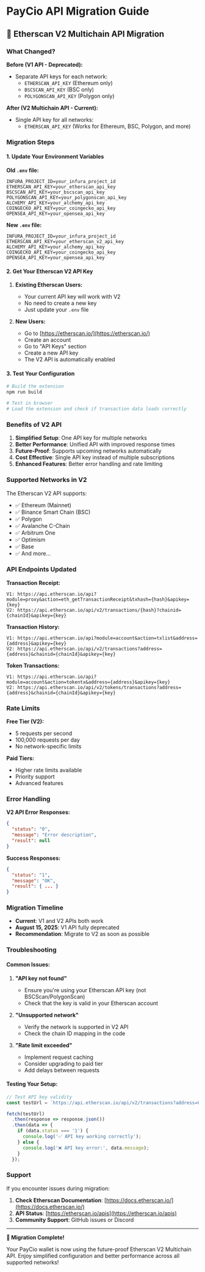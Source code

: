 # PayCio API Migration Guide

## 🔄 **Etherscan V2 Multichain API Migration**

### **What Changed?**

**Before (V1 API - Deprecated):**
- Separate API keys for each network:
  - `ETHERSCAN_API_KEY` (Ethereum only)
  - `BSCSCAN_API_KEY` (BSC only)
  - `POLYGONSCAN_API_KEY` (Polygon only)

**After (V2 Multichain API - Current):**
- Single API key for all networks:
  - `ETHERSCAN_API_KEY` (Works for Ethereum, BSC, Polygon, and more)

### **Migration Steps**

#### **1. Update Your Environment Variables**

**Old `.env` file:**
```env
INFURA_PROJECT_ID=your_infura_project_id
ETHERSCAN_API_KEY=your_etherscan_api_key
BSCSCAN_API_KEY=your_bscscan_api_key
POLYGONSCAN_API_KEY=your_polygonscan_api_key
ALCHEMY_API_KEY=your_alchemy_api_key
COINGECKO_API_KEY=your_coingecko_api_key
OPENSEA_API_KEY=your_opensea_api_key
```

**New `.env` file:**
```env
INFURA_PROJECT_ID=your_infura_project_id
ETHERSCAN_API_KEY=your_etherscan_v2_api_key
ALCHEMY_API_KEY=your_alchemy_api_key
COINGECKO_API_KEY=your_coingecko_api_key
OPENSEA_API_KEY=your_opensea_api_key
```

#### **2. Get Your Etherscan V2 API Key**

1. **Existing Etherscan Users:**
   - Your current API key will work with V2
   - No need to create a new key
   - Just update your `.env` file

2. **New Users:**
   - Go to [https://etherscan.io/](https://etherscan.io/)
   - Create an account
   - Go to "API Keys" section
   - Create a new API key
   - The V2 API is automatically enabled

#### **3. Test Your Configuration**

```bash
# Build the extension
npm run build

# Test in browser
# Load the extension and check if transaction data loads correctly
```

### **Benefits of V2 API**

1. **Simplified Setup**: One API key for multiple networks
2. **Better Performance**: Unified API with improved response times
3. **Future-Proof**: Supports upcoming networks automatically
4. **Cost Effective**: Single API key instead of multiple subscriptions
5. **Enhanced Features**: Better error handling and rate limiting

### **Supported Networks in V2**

The Etherscan V2 API supports:
- ✅ Ethereum (Mainnet)
- ✅ Binance Smart Chain (BSC)
- ✅ Polygon
- ✅ Avalanche C-Chain
- ✅ Arbitrum One
- ✅ Optimism
- ✅ Base
- ✅ And more...

### **API Endpoints Updated**

**Transaction Receipt:**
```
V1: https://api.etherscan.io/api?module=proxy&action=eth_getTransactionReceipt&txhash={hash}&apikey={key}
V2: https://api.etherscan.io/api/v2/transactions/{hash}?chainid={chainId}&apikey={key}
```

**Transaction History:**
```
V1: https://api.etherscan.io/api?module=account&action=txlist&address={address}&apikey={key}
V2: https://api.etherscan.io/api/v2/transactions?address={address}&chainid={chainId}&apikey={key}
```

**Token Transactions:**
```
V1: https://api.etherscan.io/api?module=account&action=tokentx&address={address}&apikey={key}
V2: https://api.etherscan.io/api/v2/tokens/transactions?address={address}&chainid={chainId}&apikey={key}
```

### **Rate Limits**

**Free Tier (V2):**
- 5 requests per second
- 100,000 requests per day
- No network-specific limits

**Paid Tiers:**
- Higher rate limits available
- Priority support
- Advanced features

### **Error Handling**

**V2 API Error Responses:**
```json
{
  "status": "0",
  "message": "Error description",
  "result": null
}
```

**Success Responses:**
```json
{
  "status": "1",
  "message": "OK",
  "result": { ... }
}
```

### **Migration Timeline**

- **Current**: V1 and V2 APIs both work
- **August 15, 2025**: V1 API fully deprecated
- **Recommendation**: Migrate to V2 as soon as possible

### **Troubleshooting**

#### **Common Issues:**

1. **"API key not found"**
   - Ensure you're using your Etherscan API key (not BSCScan/PolygonScan)
   - Check that the key is valid in your Etherscan account

2. **"Unsupported network"**
   - Verify the network is supported in V2 API
   - Check the chain ID mapping in the code

3. **"Rate limit exceeded"**
   - Implement request caching
   - Consider upgrading to paid tier
   - Add delays between requests

#### **Testing Your Setup:**

```javascript
// Test API key validity
const testUrl = `https://api.etherscan.io/api/v2/transactions?address=0x742d35Cc6634C0532925a3b8D4C9db96C4b4d8b6&chainid=1&page=1&offset=1&apikey=YOUR_API_KEY`;

fetch(testUrl)
  .then(response => response.json())
  .then(data => {
    if (data.status === '1') {
      console.log('✅ API key working correctly');
    } else {
      console.log('❌ API key error:', data.message);
    }
  });
```

### **Support**

If you encounter issues during migration:

1. **Check Etherscan Documentation**: [https://docs.etherscan.io/](https://docs.etherscan.io/)
2. **API Status**: [https://etherscan.io/apis](https://etherscan.io/apis)
3. **Community Support**: GitHub issues or Discord

---

**🎉 Migration Complete!**

Your PayCio wallet is now using the future-proof Etherscan V2 Multichain API. Enjoy simplified configuration and better performance across all supported networks! 